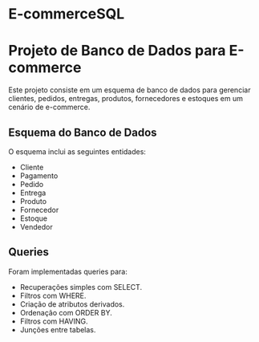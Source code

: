 # E-commerceSQL

# Projeto de Banco de Dados para E-commerce

Este projeto consiste em um esquema de banco de dados para gerenciar clientes, pedidos, entregas, produtos, fornecedores e estoques em um cenário de e-commerce.

## Esquema do Banco de Dados

O esquema inclui as seguintes entidades:
- Cliente
- Pagamento
- Pedido
- Entrega
- Produto
- Fornecedor
- Estoque
- Vendedor

## Queries

Foram implementadas queries para:
- Recuperações simples com SELECT.
- Filtros com WHERE.
- Criação de atributos derivados.
- Ordenação com ORDER BY.
- Filtros com HAVING.
- Junções entre tabelas.

